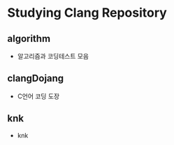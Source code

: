 # Studying Clang Repository

## algorithm

- 알고리즘과 코딩테스트 모음

## clangDojang

- C언어 코딩 도장

## knk

- knk
